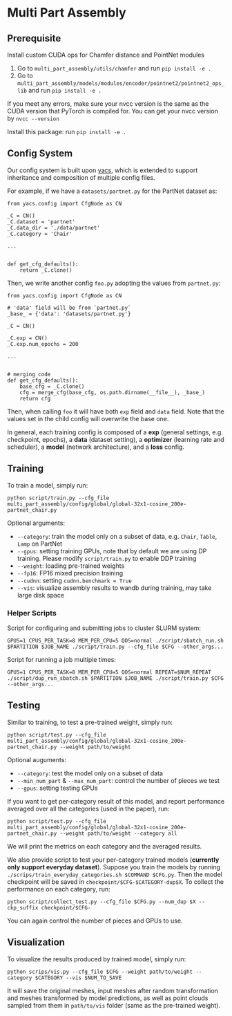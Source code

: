 # Multi Part Assembly

## Prerequisite

Install custom CUDA ops for Chamfer distance and PointNet modules

1. Go to `multi_part_assembly/utils/chamfer` and run `pip install -e .`
2. Go to `multi_part_assembly/models/modules/encoder/pointnet2/pointnet2_ops_lib` and run `pip install -e .`

If you meet any errors, make sure your nvcc version is the same as the CUDA version that PyTorch is compiled for. You can get your nvcc version by `nvcc --version`

Install this package: run `pip install -e .`

## Config System

Our config system is built upon [yacs](https://github.com/rbgirshick/yacs), which is extended to support inheritance and composition of multiple config files.

For example, if we have a `datasets/partnet.py` for the PartNet dataset as:

```
from yacs.config import CfgNode as CN

_C = CN()
_C.dataset = 'partnet'
_C.data_dir = './data/partnet'
_C.category = 'Chair'

...


def get_cfg_defaults():
    return _C.clone()

```

Then, we write another config `foo.py` adopting the values from `partnet.py`:

```
from yacs.config import CfgNode as CN

# 'data' field will be from `partnet.py`
_base_ = {'data': 'datasets/partnet.py'}

_C = CN()

_C.exp = CN()
_C.exp.num_epochs = 200

...


# merging code
def get_cfg_defaults():
    base_cfg = _C.clone()
    cfg = merge_cfg(base_cfg, os.path.dirname(__file__), _base_)
    return cfg

```

Then, when calling `foo` it will have both `exp` field and `data` field. Note that the values set in the child config will overwrite the base one.

In general, each training config is composed of a **exp** (general settings, e.g. checkpoint, epochs), a **data** (dataset setting), a **optimizer** (learning rate and scheduler), a **model** (network architecture), and a **loss** config.

## Training

To train a model, simply run:

```
python script/train.py --cfg_file multi_part_assembly/config/global/global-32x1-cosine_200e-partnet_chair.py
```

Optional arguments:

-   `--category`: train the model only on a subset of data, e.g. `Chair`, `Table`, `Lamp` on PartNet
-   `--gpus`: setting training GPUs, note that by default we are using DP training. Please modify `script/train.py` to enable DDP training
-   `--weight`: loading pre-trained weights
-   `--fp16`: FP16 mixed precision training
-   `--cudnn`: setting `cudnn.benchmark = True`
-   `--vis`: visualize assembly results to wandb during training, may take large disk space

### Helper Scripts

Script for configuring and submitting jobs to cluster SLURM system:

```
GPUS=1 CPUS_PER_TASK=8 MEM_PER_CPU=5 QOS=normal ./script/sbatch_run.sh $PARTITION $JOB_NAME ./script/train.py --cfg_file $CFG --other_args...
```

Script for running a job multiple times:

```
GPUS=1 CPUS_PER_TASK=8 MEM_PER_CPU=5 QOS=normal REPEAT=$NUM_REPEAT ./script/dup_run_sbatch.sh $PARTITION $JOB_NAME ./script/train.py $CFG --other_args...
```

## Testing

Similar to training, to test a pre-trained weight, simply run:

```
python script/test.py --cfg_file multi_part_assembly/config/global/global-32x1-cosine_200e-partnet_chair.py --weight path/to/weight
```

Optional auguments:

-   `--category`: test the model only on a subset of data
-   `--min_num_part` & `--max_num_part`: control the number of pieces we test
-   `--gpus`: setting testing GPUs

If you want to get per-category result of this model, and report performance averaged over all the categories (used in the paper), run:

```
python script/test.py --cfg_file multi_part_assembly/config/global/global-32x1-cosine_200e-partnet_chair.py --weight path/to/weight --category all
```

We will print the metrics on each category and the averaged results.

We also provide script to test your per-category trained models (**currently only support everyday dataset**). Suppose you train the models by running `./scrips/train_everyday_categories.sh $COMMAND $CFG.py`. Then the model checkpoint will be saved in `checkpoint/$CFG-$CATEGORY-dup$X`. To collect the performance on each category, run:

```
python script/collect_test.py --cfg_file $CFG.py --num_dup $X --ckp_suffix checkpoint/$CFG-
```

You can again control the number of pieces and GPUs to use.

## Visualization

To visualize the results produced by trained model, simply run:

```
python scrips/vis.py --cfg_file $CFG --weight path/to/weight --category $CATEGORY --vis $NUM_TO_SAVE
```

It will save the original meshes, input meshes after random transformation and meshes transformed by model predictions, as well as point clouds sampled from them in `path/to/vis` folder (same as the pre-trained weight).
